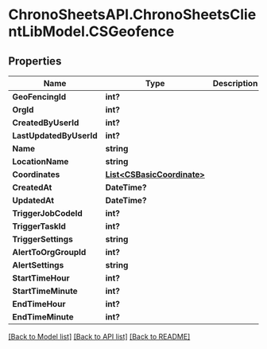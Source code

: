 # ChronoSheetsAPI.ChronoSheetsClientLibModel.CSGeofence
## Properties

Name | Type | Description | Notes
------------ | ------------- | ------------- | -------------
**GeoFencingId** | **int?** |  | [optional] 
**OrgId** | **int?** |  | [optional] 
**CreatedByUserId** | **int?** |  | [optional] 
**LastUpdatedByUserId** | **int?** |  | [optional] 
**Name** | **string** |  | [optional] 
**LocationName** | **string** |  | [optional] 
**Coordinates** | [**List&lt;CSBasicCoordinate&gt;**](CSBasicCoordinate.md) |  | [optional] 
**CreatedAt** | **DateTime?** |  | [optional] 
**UpdatedAt** | **DateTime?** |  | [optional] 
**TriggerJobCodeId** | **int?** |  | [optional] 
**TriggerTaskId** | **int?** |  | [optional] 
**TriggerSettings** | **string** |  | [optional] 
**AlertToOrgGroupId** | **int?** |  | [optional] 
**AlertSettings** | **string** |  | [optional] 
**StartTimeHour** | **int?** |  | [optional] 
**StartTimeMinute** | **int?** |  | [optional] 
**EndTimeHour** | **int?** |  | [optional] 
**EndTimeMinute** | **int?** |  | [optional] 

[[Back to Model list]](../README.md#documentation-for-models) [[Back to API list]](../README.md#documentation-for-api-endpoints) [[Back to README]](../README.md)

